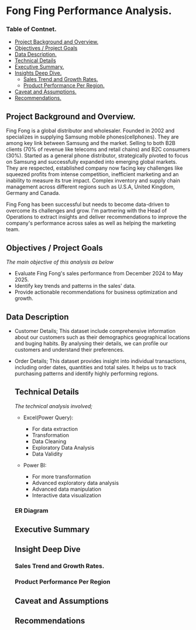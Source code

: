 # Fong Fing Performance Analysis.
### Table of Contnet.
 - [Project Background and Overview.]( #project-background-and-overview )
 - [Objectives / Project Goals](#objectives-/-project-goals)
 - [Data Description.]( #data-description)
 - [Technical Details]( #technical-details)
 - [Executive Summary.]( #executive-summary)
 - [Insights Deep Dive.](#insights-deep-dive)
   - [Sales Trend and Growth Rates.](#sales-trend-and-growth-rates)
   - [Product Performance Per Region.](#product-performance-per-region)
- [Caveat and Assumptions.](#caveat-and-assumptions)
- [Recommendations.](#recommendations)

  
## Project Background and Overview.
Fing Fong is a global distributor and wholesaler. Founded in 2002 and  specializes in supplying Samsung mobile phones(cellphones). They are among key link between Samsung and the market. Selling to both B2B clients (70% of revenue like telecoms and retail chains) and B2C consumers (30%).
Started as a general phone distributor, strategically pivoted to focus on Samsung and successfully expanded into emerging global markets.
 They are respected, established company now facing key challenges like squeezed profits from intense competition, inefficient marketing and an inability to measure its true impact.
Complex inventory and supply chain management across different regions such as U.S.A, United Kingdom, Germany and Canada.

   Fing Fong has been successful but needs to become data-driven to overcome its challenges and grow. I'm partnering with the Head of Operations to extract insights and deliver recommendations to improve the company's performance across sales as well as helping the marketing team.

   ## Objectives / Project Goals
   *The main objective of this analysis as below*
   
   - Evaluate Fing Fong's sales performance from December 2024 to May 2025.
   - Identify key trends and patterns in the sales' data.
   - Provide actionable recommendations for business optimization and growth. 
     
   
   ## Data Description
   - Customer Details; This dataset include comprehensive information about our customers such as their  demographics
     geographical locations and buging habits. By analysing their details, we can profile our customers and understand their preferences.
- Order Details; This dataset provides insight into individual transactions, including order dates, quantities and total sales.
  It helps us to track purchasing patterns and identify highly performing regions.
   ## Technical Details
   *The technical analysis involved;*
   - Excel(Power Query):
     - For data extraction
     -   Transformation
     -   Data Cleaning
     -  Exploratory Data Analysis
     -   Data Validity

   - Power BI:
      -  For more transformation
      -   Advanced exploratory data analysis
      -    Advanced data manipulation
      -    Interactive data visualization 
   ### ER Diagram
  
   ## Executive Summary
  
   ## Insight Deep Dive
   ### Sales Trend and Growth Rates.
   ### Product Performance Per Region
   ## Caveat and Assumptions
   ## Recommendations
   
                          

